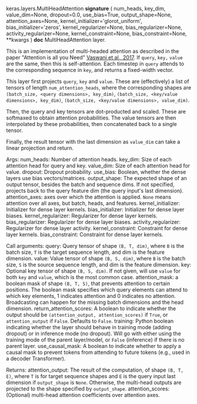 keras.layers.MultiHeadAttention
__signature__
(
  num_heads,
  key_dim,
  value_dim=None,
  dropout=0.0,
  use_bias=True,
  output_shape=None,
  attention_axes=None,
  kernel_initializer='glorot_uniform',
  bias_initializer='zeros',
  kernel_regularizer=None,
  bias_regularizer=None,
  activity_regularizer=None,
  kernel_constraint=None,
  bias_constraint=None,
  **kwargs
)
__doc__
MultiHeadAttention layer.

This is an implementation of multi-headed attention as described in the
paper "Attention is all you Need"
[Vaswani et al., 2017](https://arxiv.org/abs/1706.03762).
If `query`, `key,` `value` are the same, then
this is self-attention. Each timestep in `query` attends to the
corresponding sequence in `key`, and returns a fixed-width vector.

This layer first projects `query`, `key` and `value`. These are
(effectively) a list of tensors of length `num_attention_heads`, where the
corresponding shapes are `(batch_size, <query dimensions>, key_dim)`,
`(batch_size, <key/value dimensions>, key_dim)`,
`(batch_size, <key/value dimensions>, value_dim)`.

Then, the query and key tensors are dot-producted and scaled. These are
softmaxed to obtain attention probabilities. The value tensors are then
interpolated by these probabilities, then concatenated back to a single
tensor.

Finally, the result tensor with the last dimension as `value_dim` can take
a linear projection and return.

Args:
    num_heads: Number of attention heads.
    key_dim: Size of each attention head for query and key.
    value_dim: Size of each attention head for value.
    dropout: Dropout probability.
    use_bias: Boolean, whether the dense layers use bias vectors/matrices.
    output_shape: The expected shape of an output tensor, besides the batch
        and sequence dims. If not specified, projects back to the query
        feature dim (the query input's last dimension).
    attention_axes: axes over which the attention is applied. `None` means
        attention over all axes, but batch, heads, and features.
    kernel_initializer: Initializer for dense layer kernels.
    bias_initializer: Initializer for dense layer biases.
    kernel_regularizer: Regularizer for dense layer kernels.
    bias_regularizer: Regularizer for dense layer biases.
    activity_regularizer: Regularizer for dense layer activity.
    kernel_constraint: Constraint for dense layer kernels.
    bias_constraint: Constraint for dense layer kernels.

Call arguments:
    query: Query tensor of shape `(B, T, dim)`, where `B` is the batch size,
        `T` is the target sequence length, and dim is the feature dimension.
    value: Value tensor of shape `(B, S, dim)`, where `B` is the batch size,
        `S` is the source sequence length, and dim is the feature dimension.
    key: Optional key tensor of shape `(B, S, dim)`. If not given, will
        use `value` for both `key` and `value`, which is the most common
        case.
    attention_mask: a boolean mask of shape `(B, T, S)`, that prevents
        attention to certain positions. The boolean mask specifies which
        query elements can attend to which key elements, 1 indicates
        attention and 0 indicates no attention. Broadcasting can happen for
        the missing batch dimensions and the head dimension.
    return_attention_scores: A boolean to indicate whether the output should
        be `(attention_output, attention_scores)` if `True`, or
        `attention_output` if `False`. Defaults to `False`.
    training: Python boolean indicating whether the layer should behave in
        training mode (adding dropout) or in inference mode (no dropout).
        Will go with either using the training mode of the parent
        layer/model, or `False` (inference) if there is no parent layer.
    use_causal_mask: A boolean to indicate whether to apply a causal mask to
        prevent tokens from attending to future tokens (e.g., used in a
        decoder Transformer).

Returns:
    attention_output: The result of the computation, of shape `(B, T, E)`,
        where `T` is for target sequence shapes and `E` is the query input
        last dimension if `output_shape` is `None`. Otherwise, the
        multi-head outputs are projected to the shape specified by
        `output_shape`.
    attention_scores: (Optional) multi-head attention coefficients over
        attention axes.
